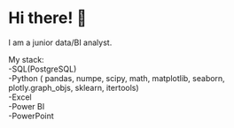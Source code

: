 # Hi there!  :wave:

I am a junior data/BI analyst.

My stack:
<br>
-SQL(PostgreSQL)
<br>
-Python ( pandas, numpe, scipy, math, matplotlib, seaborn, plotly.graph_objs, sklearn, itertools)
<br>
-Excel
<br>
-Power BI
<br>
-PowerPoint
